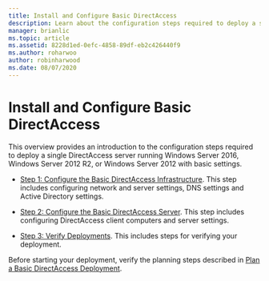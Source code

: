 ```yaml
---
title: Install and Configure Basic DirectAccess
description: Learn about the configuration steps required to deploy a single DirectAccess server running  Windows Server 2016, Windows Server 2012 R2, or Windows Server 2012 with basic settings.
manager: brianlic
ms.topic: article
ms.assetid: 8228d1ed-0efc-4858-89df-eb2c426440f9
ms.author: roharwoo
author: robinharwood
ms.date: 08/07/2020
---
```

# Install and Configure Basic DirectAccess

This overview provides an introduction to the configuration steps required to deploy a single DirectAccess server running  Windows Server 2016, Windows Server 2012 R2, or Windows Server 2012 with basic settings.

-   [Step 1: Configure the Basic DirectAccess Infrastructure](da-basic-configure-s1-infrastructure.md). This step includes configuring network and server settings, DNS settings and Active Directory settings.

-   [Step 2: Configure the Basic DirectAccess Server](da-basic-configure-s2-server.md). This step includes configuring DirectAccess client computers and server settings.

-   [Step 3: Verify Deployments](da-basic-configure-s3-verify.md). This includes steps for verifying your deployment.

Before starting your deployment, verify the planning steps described in [Plan a Basic DirectAccess Deployment](Plan-a-Basic-DirectAccess-Deployment.md).



